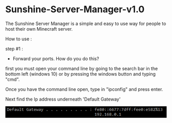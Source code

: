 # Sunshine-Server-Manager-v1.0
The Sunshine Server Manager is a simple and easy to use way for people to host their own Minecraft server.  

How to use :


step #1 :
  - Forward your ports.
  How do you do this? 
  
  first you must open your command line by going to the search bar in the bottom left (windows 10) or by 
  pressing the windows button and typing "cmd".
  
  Once you have the command line open, type in "ipconfig" and press enter.
  
  Next find the Ip address underneath 'Default Gateway'
  
  ![](READMEImages/IPLogin.PNG)
  
  
